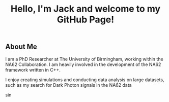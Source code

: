 <header>
    <h1>Hello, I'm Jack and welcome to my GitHub Page!</h1>
</header>

<div class="container">

<div id="about">
    <h2>About Me</h2>
    <p>I am a PhD Researcher at The University of Birmingham, working within the NA62 Collaboration. I am heavily involved in the development of the NA62 framework written in C++.</p>
    <p>I enjoy creating simulations and conducting data analysis on large datasets, such as my search for Dark Photon signals in the NA62 data</p>
</div>
sin

</div>
